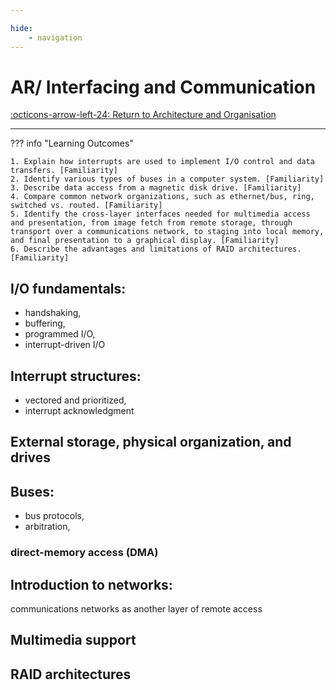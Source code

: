 ```yaml
---

hide:
    - navigation 
---
```

# AR/ Interfacing and Communication

[:octicons-arrow-left-24: Return to Architecture and Organisation](/Knowledge-Notebook/Architecture-Organisation/)

---

??? info "Learning Outcomes"

    1. Explain how interrupts are used to implement I/O control and data transfers. [Familiarity]
    2. Identify various types of buses in a computer system. [Familiarity]
    3. Describe data access from a magnetic disk drive. [Familiarity]
    4. Compare common network organizations, such as ethernet/bus, ring, switched vs. routed. [Familiarity]
    5. Identify the cross-layer interfaces needed for multimedia access and presentation, from image fetch from remote storage, through transport over a communications network, to staging into local memory, and final presentation to a graphical display. [Familiarity]
    6. Describe the advantages and limitations of RAID architectures. [Familiarity]

## I/O fundamentals: 

- handshaking, 
- buffering, 
- programmed I/O, 
- interrupt-driven I/O
  
## Interrupt structures: 

- vectored and prioritized, 
- interrupt acknowledgment
  
## External storage, physical organization, and drives

## Buses: 

- bus protocols, 
- arbitration,
   
### direct-memory access (DMA)

## Introduction to networks: 

communications networks as another layer of remote access

## Multimedia support

## RAID architectures